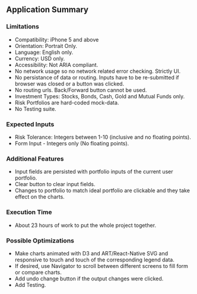 ## Application Summary

### Limitations

- Compatibility: iPhone 5 and above
- Orientation: Portrait Only.
- Language: English only.
- Currency: USD only.
- Accessibility: Not ARIA compliant.
- No network usage so no network related error checking. Strictly UI.
- No persistance of data or routing. Inputs have to be re-submitted if browser was closed or a button was clicked.
- No routing urls. Back/Forward button cannot be used. 
- Investment Types: Stocks, Bonds, Cash, Gold and Mutual Funds only.
- Risk Portfolios are hard-coded mock-data.
-  No Testing suite.

### Expected Inputs

- Risk Tolerance: Integers between 1-10 (inclusive and no floating points). 
- Form Input - Integers only (No floating points).

### Additional Features

- Input fields are persisted with portfolio inputs of the current user portfolio.
- Clear button to clear input fields.
- Changes to portfolio to match ideal portfolio are clickable and they take effect on the charts.

###  Execution Time

- About 23 hours of work to put the whole project together.

### Possible Optimizations

- Make charts animated with D3 and ART/React-Native SVG and responsive to touch and touch of the corresponding legend data.
- If desired, use Navigator to scroll between different screens to fill form or compare charts.
- Add undo change button if the output changes were clicked.
- Add Testing.